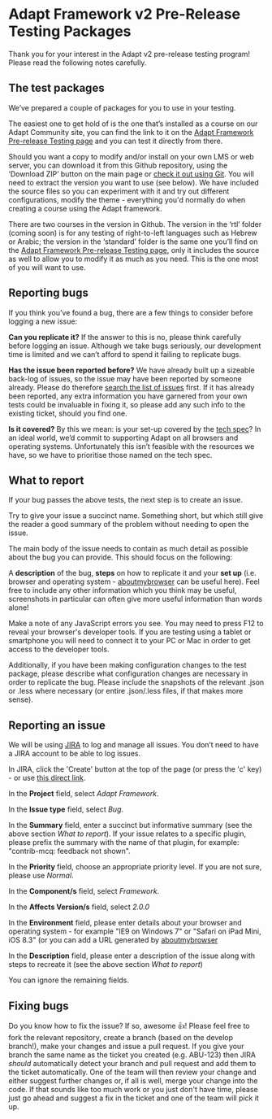 # Adapt Framework v2 Pre-Release Testing Packages
Thank you for your interest in the Adapt v2 pre-release testing program! Please read the following notes carefully.

## The test packages
We’ve prepared a couple of packages for you to use in your testing.

The easiest one to get hold of is the one that’s installed as a course on our Adapt Community site, you can find the link to it on the [Adapt Framework Pre-release Testing page](https://community.adaptlearning.org/course/view.php?id=4) and you can test it directly from there.

Should you want a copy to modify and/or install on your own LMS or web server, you can download it from this Github repository, using the ‘Download ZIP’ button on the main page or [check it out using Git](https://github.com/adaptlearning/adapt-test-package.git). You will need to extract the version you want to use (see below). We have included the source files so you can experiment with it and try out different configurations, modify the theme - everything you'd normally do when creating a course using the Adapt framework.

There are two courses in the version in Github. The version in the ‘rtl’ folder (coming soon) is for any testing of right-to-left languages such as Hebrew or Arabic; the version in the ‘standard’ folder is the same one you’ll find on the [Adapt Framework Pre-release Testing page](https://community.adaptlearning.org/course/view.php?id=4), only it includes the source as well to allow you to modify it as much as you need. This is the one most of you will want to use.

## Reporting bugs
If you think you’ve found a bug, there are a few things to consider before logging a new issue:

**Can you replicate it?** If the answer to this is no, please think carefully before logging an issue. Although we take bugs seriously, our development time is limited and we can’t afford to spend it failing to replicate bugs.

**Has the issue been reported before?** We have already built up a sizeable back-log of issues, so the issue may have been reported by someone already. Please do therefore [search the list of issues](https://adaptlearning.atlassian.net/issues/) first. If it has already been reported, any extra information you have garnered from your own tests could be invaluable in fixing it, so please add any such info to the existing ticket, should you find one.

**Is it covered?** By this we mean: is your set-up covered by the [tech spec](https://community.adaptlearning.org/pluginfile.php/24/mod_forum/attachment/3397/Adapt_Framework_v2.0.0_standards_definitions_draft.pdf)? In an ideal world, we’d commit to supporting Adapt on all browsers and operating systems. Unfortunately this isn’t feasible with the resources we have, so we have to prioritise those named on the tech spec.

## What to report
If your bug passes the above tests, the next step is to create an issue.

Try to give your issue a succinct name. Something short, but which still give the reader a good summary of the problem without needing to open the issue.

The main body of the issue needs to contain as much detail as possible about the bug you can provide. This should focus on the following:

A **description** of the bug, **steps** on how to replicate it and your **set up** (i.e. browser and operating system - [aboutmybrowser](http://aboutmybrowser.com) can be useful here). Feel free to include any other information which you think may be useful, screenshots in particular can often give more useful information than words alone!

Make a note of any JavaScript errors you see. You may need to press F12 to reveal your browser's developer tools. If you are testing using a tablet or smartphone you will need to connect it to your PC or Mac in order to get access to the developer tools.

Additionally, if you have been making configuration changes to the test package, please describe what configuration changes are necessary in order to replicate the bug. Please include the snapshots of the relevant .json or .less where necessary (or entire .json/.less files, if that makes more sense).

## Reporting an issue
We will be using [JIRA](https://adaptlearning.atlassian.net/) to log and manage all issues. You don’t need to have a JIRA account to be able to log issues.

In JIRA, click the 'Create' button at the top of the page (or press the 'c' key) - or use [this direct link](https://adaptlearning.atlassian.net/secure/CreateIssue!default.jspa).

In the **Project** field, select _Adapt Framework_.

In the **Issue type** field, select _Bug_.

In the **Summary** field, enter a succinct but informative summary (see the above section _What to report_). If your issue relates to a specific plugin, please prefix the summary with the name of that plugin, for example: "contrib-mcq: feedback not shown".

In the **Priority** field, choose an appropriate priority level. If you are not sure, please use _Normal_.

In the **Component/s** field, select _Framework_.

In the **Affects Version/s** field, select _2.0.0_

In the **Environment** field, please enter details about your browser and operating system - for example "IE9 on Windows 7" or "Safari on iPad Mini, iOS 8.3" (or you can add a URL generated by [aboutmybrowser](https://aboutmybrowser.com/)

In the **Description** field, please enter a description of the issue along with steps to recreate it (see the above section _What to report_)

You can ignore the remaining fields.

## Fixing bugs
Do you know how to fix the issue? If so, awesome :thumbsup:! Please feel free to fork the relevant repository, create a branch (based on the develop branch!), make your changes and issue a pull request. If you give your branch the same name as the ticket you created (e.g. ABU-123) then JIRA *should* automatically detect your branch and pull request and add them to the ticket automatically. One of the team will then review your change and either suggest further changes or, if all is well, merge your change into the code. If that sounds like too much work or you just don't have time, please just go ahead and suggest a fix in the ticket and one of the team will pick it up.
